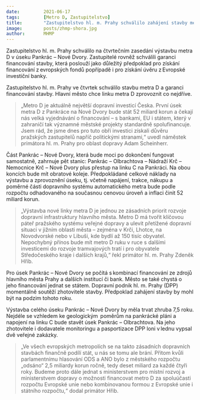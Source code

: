 ```yaml
---
date:         2021-06-17
tags:         [Metro D, Zastupitelstvo]
title:        "Zastupitelstvo hl. m. Prahy schválilo zahájení stavby metra D"
image: 	      posts/zhmp-shora.jpg
author:       MHMP
---
```


Zastupitelstvo hl. m. Prahy schválilo na čtvrtečním zasedání výstavbu metra D v úseku Pankrác – Nové Dvory. Zastupitelé rovněž schválili garanci financování stavby, která poslouží jako důležitý předpoklad pro získání financování z evropských fondů popřípadě i pro získání úvěru z Evropské investiční banky.  

Zastupitelstvo hl. m. Prahy ve čtvrtek schválilo stavbu metra D a garanci financování stavby. Hlavní město chce linku metra D zprovoznit co nejdříve. 

> „Metro D je aktuálně největší dopravní investicí Česka. První úsek metra D z Pankráce na Nové Dvory bude stát 52 miliard korun a čekají nás velká vyjednávání o financování – s bankami, EU i státem, který v zahraničí tak významné městské projekty standardně spolufinancuje. Jsem rád, že jsme dnes pro tuto obří investici získali důvěru pražských zastupitelů napříč politickými stranami,“ uvedl náměstek primátora hl. m. Prahy pro oblast dopravy Adam Scheinherr.

Část Pankrác – Nové Dvory, která bude moci po dokončení fungovat samostatně, zahrnuje pět stanic: Pankrác – Olbrachtova – Nádraží Krč – Nemocnice Krč – Nové Dvory plus přestup na linku C na Pankráci. Na obou koncích bude mít obratové koleje. Předpokládané celkové náklady na výstavbu a zprovoznění úseku, tj. včetně napájení, trakce, nákupu a poměrné části dopravního systému automatického metra bude podle rozpočtu odhadovaného na současnou cenovou úroveň a inflaci činit 52 miliard korun. 

> „Výstavba nové linky metra D je jednou ze zásadních priorit rozvoje dopravní infrastruktury hlavního města. Metro D má tvořit klíčovou páteř pražského systému veřejné dopravy a ulevit přetížené dopravní situaci v jižním oblasti města – zejména v Krči, Lhotce, na Novodvorské nebo v Libuši, kde bydlí až 150 tisíc obyvatel. Nepochybný přínos bude mít metro D ruku v ruce s dalšími investicemi do rozvoje tramvajových tratí i pro obyvatele Středočeského kraje i dalších krajů,“ řekl primátor hl. m. Prahy Zdeněk Hřib.   

Pro úsek Pankrác – Nové Dvory se počítá s kombinací financování ze zdrojů hlavního města Prahy a dalších institucí či bank. Město se také chystá o jeho financování jednat se státem. Dopravní podnik hl. m. Prahy (DPP) momentálně soutěží zhotovitele stavby. Předpoklad zahájení stavby by mohl být na podzim tohoto roku.  

Výstavba celého úseku Pankrác – Nové Dvory by měla trvat zhruba 7,5 roku. Nejdéle se vzhledem ke geologickým  poměrům na pankrácké pláni a napojení na linku C bude stavět úsek Pankrác – Olbrachtova. Na jeho zhotovitele i dodavatele monitoringu a pasportizace DPP loni v lednu vypsal dvě veřejné zakázky. 

> „Ve všech evropských metropolích se na takto zásadních dopravních stavbách finančně podílí stát, u nás se tomu ale brání. Přitom kvůli parlamentnímu hlasování ODS a ANO bylo z městského rozpočtu „odsáno“ 2,5 miliardy korun ročně, tedy deset miliard za každé čtyři roky. Budeme proto dále jednat s ministerstvem pro místní rozvoj a ministerstvem dopravy o možnosti financovat metro D za spoluúčasti rozpočtu Evropské unie nebo kombinovanou formou z Evropské unie i státního rozpočtu,“ dodal primátor Hřib. 
